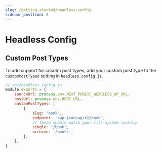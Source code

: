 ```yaml
---
slug: /getting-started/headless-config
sidebar_position: 3
---
```

# Headless Config

## Custom Post Types

To add support for cusotm post types, add your custom post type to the `customPostTypes` setting in `headless.config.js`.

```js
// src/headless.config.js
module.exports = {
    sourceUrl: process.env.NEXT_PUBLIC_HEADLESS_WP_URL,
    hostUrl: process.env.HOST_URL,
    customPostTypes: [
        {
            slug: 'book',
            endpoint: '/wp-json/wp/v2/book',
            // these should match your file-system routing
			single: '/book',
			archive: '/books',
        },
    ],
}
```